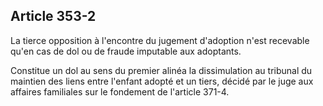 Article 353-2
----
La tierce opposition à l'encontre du jugement d'adoption n'est recevable qu'en
cas de dol ou de fraude imputable aux adoptants.

Constitue un dol au sens du premier alinéa la dissimulation au tribunal du
maintien des liens entre l'enfant adopté et un tiers, décidé par le juge aux
affaires familiales sur le fondement de l'article 371-4.
